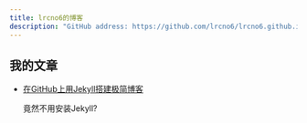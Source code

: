 ```yaml
---
title: lrcno6的博客
description: "GitHub address: https://github.com/lrcno6/lrcno6.github.io"
---
```


## 我的文章

- [在GitHub上用Jekyll搭建极简博客](/github-jekyll.html)

	竟然不用安装Jekyll?